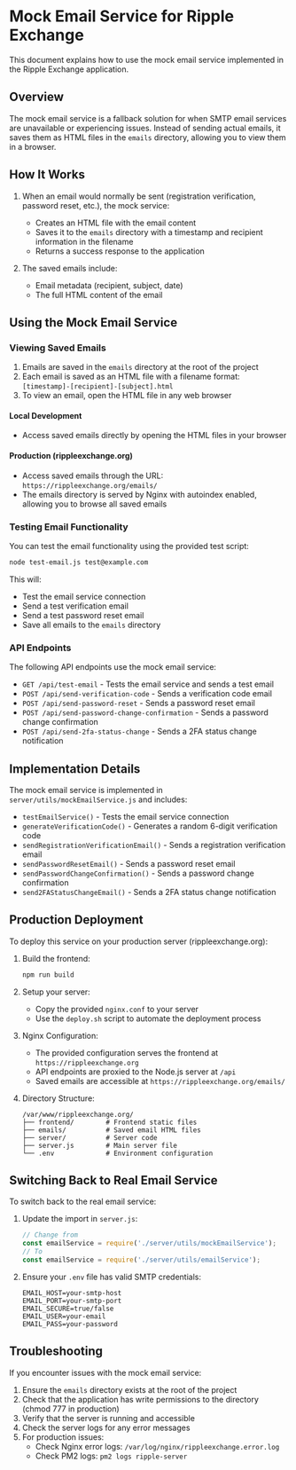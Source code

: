 # Mock Email Service for Ripple Exchange

This document explains how to use the mock email service implemented in the Ripple Exchange application.

## Overview

The mock email service is a fallback solution for when SMTP email services are unavailable or experiencing issues. Instead of sending actual emails, it saves them as HTML files in the `emails` directory, allowing you to view them in a browser.

## How It Works

1. When an email would normally be sent (registration verification, password reset, etc.), the mock service:
   - Creates an HTML file with the email content
   - Saves it to the `emails` directory with a timestamp and recipient information in the filename
   - Returns a success response to the application

2. The saved emails include:
   - Email metadata (recipient, subject, date)
   - The full HTML content of the email

## Using the Mock Email Service

### Viewing Saved Emails

1. Emails are saved in the `emails` directory at the root of the project
2. Each email is saved as an HTML file with a filename format: `[timestamp]-[recipient]-[subject].html`
3. To view an email, open the HTML file in any web browser

#### Local Development
- Access saved emails directly by opening the HTML files in your browser

#### Production (rippleexchange.org)
- Access saved emails through the URL: `https://rippleexchange.org/emails/`
- The emails directory is served by Nginx with autoindex enabled, allowing you to browse all saved emails

### Testing Email Functionality

You can test the email functionality using the provided test script:

```bash
node test-email.js test@example.com
```

This will:
- Test the email service connection
- Send a test verification email
- Send a test password reset email
- Save all emails to the `emails` directory

### API Endpoints

The following API endpoints use the mock email service:

- `GET /api/test-email` - Tests the email service and sends a test email
- `POST /api/send-verification-code` - Sends a verification code email
- `POST /api/send-password-reset` - Sends a password reset email
- `POST /api/send-password-change-confirmation` - Sends a password change confirmation
- `POST /api/send-2fa-status-change` - Sends a 2FA status change notification

## Implementation Details

The mock email service is implemented in `server/utils/mockEmailService.js` and includes:

- `testEmailService()` - Tests the email service connection
- `generateVerificationCode()` - Generates a random 6-digit verification code
- `sendRegistrationVerificationEmail()` - Sends a registration verification email
- `sendPasswordResetEmail()` - Sends a password reset email
- `sendPasswordChangeConfirmation()` - Sends a password change confirmation
- `send2FAStatusChangeEmail()` - Sends a 2FA status change notification

## Production Deployment

To deploy this service on your production server (rippleexchange.org):

1. Build the frontend:
   ```bash
   npm run build
   ```

2. Setup your server:
   - Copy the provided `nginx.conf` to your server
   - Use the `deploy.sh` script to automate the deployment process

3. Nginx Configuration:
   - The provided configuration serves the frontend at `https://rippleexchange.org`
   - API endpoints are proxied to the Node.js server at `/api`
   - Saved emails are accessible at `https://rippleexchange.org/emails/`

4. Directory Structure:
   ```
   /var/www/rippleexchange.org/
   ├── frontend/        # Frontend static files
   ├── emails/          # Saved email HTML files
   ├── server/          # Server code
   ├── server.js        # Main server file
   └── .env             # Environment configuration
   ```

## Switching Back to Real Email Service

To switch back to the real email service:

1. Update the import in `server.js`:
   ```javascript
   // Change from
   const emailService = require('./server/utils/mockEmailService');
   // To
   const emailService = require('./server/utils/emailService');
   ```

2. Ensure your `.env` file has valid SMTP credentials:
   ```
   EMAIL_HOST=your-smtp-host
   EMAIL_PORT=your-smtp-port
   EMAIL_SECURE=true/false
   EMAIL_USER=your-email
   EMAIL_PASS=your-password
   ```

## Troubleshooting

If you encounter issues with the mock email service:

1. Ensure the `emails` directory exists at the root of the project
2. Check that the application has write permissions to the directory (chmod 777 in production)
3. Verify that the server is running and accessible
4. Check the server logs for any error messages
5. For production issues:
   - Check Nginx error logs: `/var/log/nginx/rippleexchange.error.log`
   - Check PM2 logs: `pm2 logs ripple-server` 